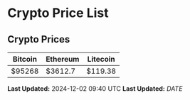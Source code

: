 # Crypto Price List

## Crypto Prices
| Bitcoin | Ethereum | Litecoin |
| ------- | -------- | -------- |
| $95268 | $3612.7 | $119.38 |
**Last Updated:** 2024-12-02 09:40 UTC
**Last Updated:** $DATE$
